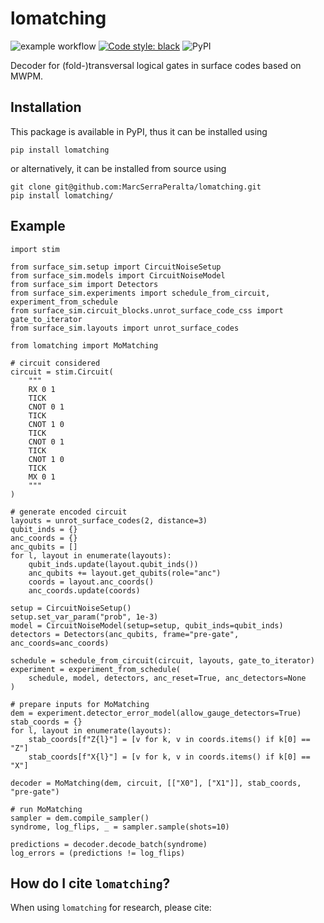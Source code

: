 # lomatching

![example workflow](https://github.com/MarcSerraPeralta/lomatching/actions/workflows/actions.yaml/badge.svg)
[![Code style: black](https://img.shields.io/badge/code%20style-black-000000.svg)](https://github.com/psf/black)
![PyPI](https://img.shields.io/pypi/v/lomatching?label=pypi%20package)

Decoder for (fold-)transversal logical gates in surface codes based on MWPM.

## Installation

This package is available in PyPI, thus it can be installed using
```
pip install lomatching
```
or alternatively, it can be installed from source using
```
git clone git@github.com:MarcSerraPeralta/lomatching.git
pip install lomatching/
```

## Example

```
import stim

from surface_sim.setup import CircuitNoiseSetup
from surface_sim.models import CircuitNoiseModel
from surface_sim import Detectors
from surface_sim.experiments import schedule_from_circuit, experiment_from_schedule
from surface_sim.circuit_blocks.unrot_surface_code_css import gate_to_iterator
from surface_sim.layouts import unrot_surface_codes

from lomatching import MoMatching

# circuit considered
circuit = stim.Circuit(
    """
    RX 0 1
    TICK
    CNOT 0 1
    TICK
    CNOT 1 0
    TICK
    CNOT 0 1
    TICK
    CNOT 1 0
    TICK
    MX 0 1
    """
)

# generate encoded circuit
layouts = unrot_surface_codes(2, distance=3)
qubit_inds = {}
anc_coords = {}
anc_qubits = []
for l, layout in enumerate(layouts):
    qubit_inds.update(layout.qubit_inds())
    anc_qubits += layout.get_qubits(role="anc")
    coords = layout.anc_coords()
    anc_coords.update(coords)

setup = CircuitNoiseSetup()
setup.set_var_param("prob", 1e-3)
model = CircuitNoiseModel(setup=setup, qubit_inds=qubit_inds)
detectors = Detectors(anc_qubits, frame="pre-gate", anc_coords=anc_coords)

schedule = schedule_from_circuit(circuit, layouts, gate_to_iterator)
experiment = experiment_from_schedule(
    schedule, model, detectors, anc_reset=True, anc_detectors=None
)

# prepare inputs for MoMatching
dem = experiment.detector_error_model(allow_gauge_detectors=True)
stab_coords = {}
for l, layout in enumerate(layouts):
    stab_coords[f"Z{l}"] = [v for k, v in coords.items() if k[0] == "Z"]
    stab_coords[f"X{l}"] = [v for k, v in coords.items() if k[0] == "X"]

decoder = MoMatching(dem, circuit, [["X0"], ["X1"]], stab_coords, "pre-gate")

# run MoMatching
sampler = dem.compile_sampler()
syndrome, log_flips, _ = sampler.sample(shots=10)

predictions = decoder.decode_batch(syndrome)
log_errors = (predictions != log_flips)
```


## How do I cite `lomatching`?

When using `lomatching` for research, please cite:


